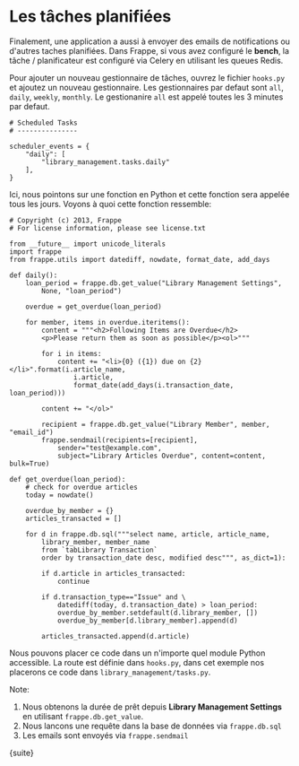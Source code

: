 <!-- add-breadcrumbs -->
# Les tâches planifiées

Finalement, une application a aussi à envoyer des emails de notifications ou d'autres taches planifiées. Dans Frappe, si
 vous avez configuré le **bench**, la tâche / planificateur est configuré via Celery en utilisant les queues Redis.

Pour ajouter un nouveau gestionnaire de tâches, ouvrez le fichier `hooks.py` et ajoutez un nouveau gestionnaire. Les gestionnaires
 par defaut sont `all`, `daily`, `weekly`, `monthly`. Le gestionanire `all` est appelé toutes les 3 minutes par defaut.

	# Scheduled Tasks
	# ---------------

	scheduler_events = {
		"daily": [
			"library_management.tasks.daily"
		],
	}

Ici, nous pointons sur une fonction en Python et cette fonction sera appelée tous les jours. Voyons à quoi cette fonction
ressemble:

	# Copyright (c) 2013, Frappe
	# For license information, please see license.txt

	from __future__ import unicode_literals
	import frappe
	from frappe.utils import datediff, nowdate, format_date, add_days

	def daily():
		loan_period = frappe.db.get_value("Library Management Settings",
			None, "loan_period")

		overdue = get_overdue(loan_period)

		for member, items in overdue.iteritems():
			content = """<h2>Following Items are Overdue</h2>
			<p>Please return them as soon as possible</p><ol>"""

			for i in items:
				content += "<li>{0} ({1}) due on {2}</li>".format(i.article_name,
					i.article,
					format_date(add_days(i.transaction_date, loan_period)))

			content += "</ol>"

			recipient = frappe.db.get_value("Library Member", member, "email_id")
			frappe.sendmail(recipients=[recipient],
				sender="test@example.com",
				subject="Library Articles Overdue", content=content, bulk=True)

	def get_overdue(loan_period):
		# check for overdue articles
		today = nowdate()

		overdue_by_member = {}
		articles_transacted = []

		for d in frappe.db.sql("""select name, article, article_name,
			library_member, member_name
			from `tabLibrary Transaction`
			order by transaction_date desc, modified desc""", as_dict=1):

			if d.article in articles_transacted:
				continue

			if d.transaction_type=="Issue" and \
				datediff(today, d.transaction_date) > loan_period:
				overdue_by_member.setdefault(d.library_member, [])
				overdue_by_member[d.library_member].append(d)

			articles_transacted.append(d.article)

Nous pouvons placer ce code dans un n'importe quel module Python accessible. La route est définie dans `hooks.py`, dans cet exemple nos placerons ce code dans `library_management/tasks.py`.

Note:

1. Nous obtenons la durée de prêt depuis **Library Management Settings** en utilisant `frappe.db.get_value`.
1. Nous lancons une requête dans la base de données via `frappe.db.sql`
1. Les emails sont envoyés via `frappe.sendmail`

{suite}
